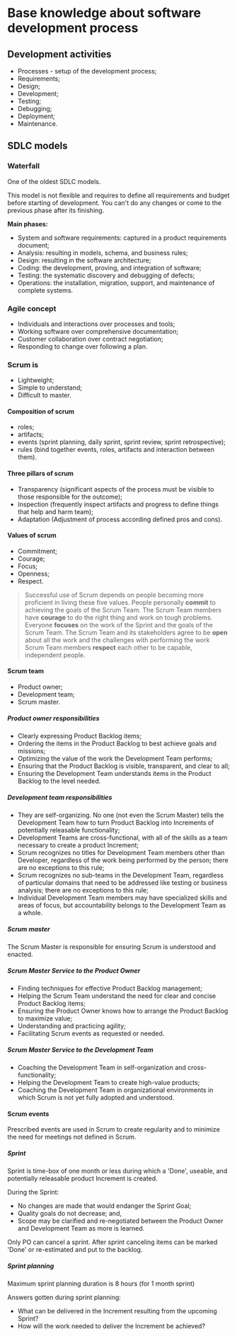 # Base knowledge about software development process

## Development activities 
- Processes - setup of the development process;
- Requirements;
- Design;
- Development;
- Testing;
- Debugging;
- Deployment;
- Maintenance.

## SDLC models

### Waterfall

One of the oldest SDLC models.

This model is not flexible and requires to define all requirements and budget before starting of development. You can't do any changes or come to the previous phase after its finishing.

**Main phases:**
- System and software requirements: captured in a product requirements document;
- Analysis: resulting in models, schema, and business rules;
- Design: resulting in the software architecture;
- Coding: the development, proving, and integration of software;
- Testing: the systematic discovery and debugging of defects;
- Operations: the installation, migration, support, and maintenance of complete systems.

### Agile concept
- Individuals and interactions over processes and tools;
- Working software over comprehensive documentation;
- Customer collaboration over contract negotiation;
- Responding to change over following a plan.


### Scrum is
- Lightweight;
- Simple to understand;
- Difficult to master.

#### Composition of scrum
- roles;
- artifacts;
- events (sprint planning, daily sprint, sprint review, sprint retrospective);
- rules (bind together events, roles, artifacts and interaction between them).

#### Three pillars of scrum
- Transparency (significant aspects of the process must be visible to those responsible for the outcome);
- Inspection (frequently inspect artifacts and progress to define things that help and harm team);
- Adaptation (Adjustment of process according defined pros and cons).

#### Values of scrum
- Commitment;
- Courage;
- Focus;
- Openness;
- Respect.

> Successful use of Scrum depends on people becoming more proficient in living these five values.
> People personally **commit** to achieving the goals of the Scrum Team. 
> The Scrum Team members have **courage** to do the right thing and work on tough problems.
> Everyone **focuses** on the work of the Sprint and the goals of the Scrum Team. 
> The Scrum Team and its stakeholders agree to be **open** about all the work and the challenges with performing the work
> Scrum Team members **respect** each other to be capable, independent people.

#### Scrum team
- Product owner;
- Development team;
- Scrum master.

##### Product owner responsibilities
- Clearly expressing Product Backlog items;
- Ordering the items in the Product Backlog to best achieve goals and missions;
- Optimizing the value of the work the Development Team performs;
- Ensuring that the Product Backlog is visible, transparent, and clear to all;
- Ensuring the Development Team understands items in the Product Backlog to the level needed.

##### Development team responsibilities
- They are self-organizing. No one (not even the Scrum Master) tells the Development Team how to turn Product Backlog into Increments of potentially releasable functionality;
- Development Teams are cross-functional, with all of the skills as a team necessary to create a product Increment;
- Scrum recognizes no titles for Development Team members other than Developer, regardless of the work being performed by the person; there are no exceptions to this rule;
- Scrum recognizes no sub-teams in the Development Team, regardless of particular domains that need to be addressed like testing or business analysis; there are no exceptions to this rule;
- Individual Development Team members may have specialized skills and areas of focus, but accountability belongs to the Development Team as a whole.

##### Scrum master
The Scrum Master is responsible for ensuring Scrum is understood and enacted.

##### Scrum Master Service to the Product Owner
- Finding techniques for effective Product Backlog management;
- Helping the Scrum Team understand the need for clear and concise Product Backlog items;
- Ensuring the Product Owner knows how to arrange the Product Backlog to maximize value;
- Understanding and practicing agility;
- Facilitating Scrum events as requested or needed.

##### Scrum Master Service to the Development Team
- Coaching the Development Team in self-organization and cross-functionality;
- Helping the Development Team to create high-value products;
- Coaching the Development Team in organizational environments in which Scrum is not yet fully adopted and understood.

#### Scrum events
Prescribed events are used in Scrum to create regularity and to minimize the need for meetings not defined in Scrum.

##### Sprint
Sprint is time-box of one month or less during which a 'Done', useable, and potentially releasable product Increment is created.

During the Sprint:
- No changes are made that would endanger the Sprint Goal;
- Quality goals do not decrease; and,
- Scope may be clarified and re-negotiated between the Product Owner and Development Team as more is learned.

Only PO can cancel a sprint.
After sprint canceling items can be marked 'Done' or re-estimated and put to the backlog.

##### Sprint planning
Maximum sprint planning duration is 8 hours (for 1 month sprint)

Answers gotten during sprint planning:
- What can be delivered in the Increment resulting from the upcoming Sprint?
- How will the work needed to deliver the Increment be achieved?